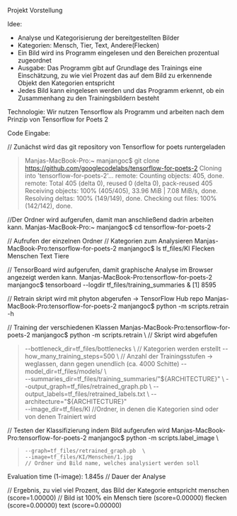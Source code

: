 Projekt Vorstellung 

Idee: 
- Analyse und Kategorisierung der bereitgestellten Bilder
- Kategorien: Mensch, Tier, Text, Andere(Flecken)
- Ein Bild wird ins Programm eingelesen und den Bereichen prozentual zugeordnet
- Ausgabe: Das Programm gibt auf Grundlage des Trainings eine Einschätzung, zu wie viel Prozent das auf dem Bild zu erkennende Objekt den Kategorien entspricht
- Jedes Bild kann eingelesen werden und das Programm erkennt, ob ein Zusammenhang zu den Trainingsbildern besteht 


Technologie: Wir nutzen Tensorflow als Programm und arbeiten nach dem Prinzip von Tensorflow for Poets 2 

Code Eingabe: 

// Zunächst wird das git repository von Tensorflow for poets runtergeladen
> Manjas-MacBook-Pro:~ manjangoc$ git clone https://github.com/googlecodelabs/tensorflow-for-poets-2
> Cloning into 'tensorflow-for-poets-2'...
> remote: Counting objects: 405, done.
remote: Total 405 (delta 0), reused 0 (delta 0), pack-reused 405
Receiving objects: 100% (405/405), 33.96 MiB | 7.08 MiB/s, done.
Resolving deltas: 100% (149/149), done.
Checking out files: 100% (142/142), done.

//Der Ordner wird aufgerufen, damit man anschließend dadrin arbeiten kann. 
Manjas-MacBook-Pro:~ manjangoc$ cd tensorflow-for-poets-2

// Aufrufen der einzelnen Ordner // Kategorien zum Analysieren
Manjas-MacBook-Pro:tensorflow-for-poets-2 manjangoc$ ls tf_files/KI
Flecken   Menschen  Text    Tiere

// TensorBoard wird aufgerufen, damit graphische Analyse im Browser angezeigt werden kann.
Manjas-MacBook-Pro:tensorflow-for-poets-2 manjangoc$ tensorboard --logdir tf_files/training_summaries &
[1] 8595

// Retrain skript wird mit phyton abgerufen -> TensorFlow Hub repo
Manjas-MacBook-Pro:tensorflow-for-poets-2 manjangoc$ python -m scripts.retrain -h

// Training der verschiedenen Klassen
Manjas-MacBook-Pro:tensorflow-for-poets-2 manjangoc$ 
python -m scripts.retrain \                                                        // Skript wird abgefufen
>   --bottleneck_dir=tf_files/bottlenecks \                                        // Kategorien werden erstellt
>   --how_many_training_steps=500 \                                                // Anzahl der Trainingsstufen -> weglassen,      dann gegen unendlich (ca. 4000 Schitte)
>   --model_dir=tf_files/models/ \                                              
>   --summaries_dir=tf_files/training_summaries/"${ARCHITECTURE}" \                
>   --output_graph=tf_files/retrained_graph.pb \
>   --output_labels=tf_files/retrained_labels.txt \
>   --architecture="${ARCHITECTURE}" \
>   --image_dir=tf_files/KI                                                       //Ordner, in denen die Kategorien sind oder von denen Trainiert wird

// Testen der Klassifizierung indem Bild aufgerufen wird
Manjas-MacBook-Pro:tensorflow-for-poets-2 manjangoc$ python -m scripts.label_image \
>     --graph=tf_files/retrained_graph.pb  \
>     --image=tf_files/KI/Menschen/1.jpg                                        // Ordner und Bild name, welches analysiert werden soll

Evaluation time (1-image): 1.845s // Dauer der Analyse
 
// Ergebnis, zu viel viel Prozent, das Bild der Kategorie entspricht
menschen (score=1.00000) // Bild ist 100% ein Mensch
tiere (score=0.00000)
flecken (score=0.00000)
text (score=0.00000)

